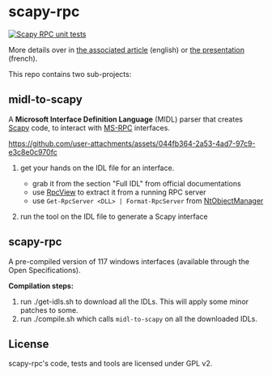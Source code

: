# scapy-rpc

[![Scapy RPC unit tests](https://github.com/secdev/scapy-rpc/actions/workflows/unittests.yml/badge.svg?branch=master&event=push)](https://github.com/secdev/scapy-rpc/actions/workflows/unittests.yml?query=event%3Apush)

More details over in [the associated article](https://www.sstic.org/media/SSTIC2025/SSTIC-actes/l_outillage_reseau_windows_une_affaire_d_implement/SSTIC2025-Article-l_outillage_reseau_windows_une_affaire_d_implementation-potter.pdf) (english) or [the presentation](https://www.sstic.org/2025/presentation/l_outillage_reseau_windows_une_affaire_d_implementation/) (french).

This repo contains two sub-projects:

## midl-to-scapy

A **Microsoft Interface Definition Language** (MIDL) parser that creates [Scapy](https://github.com/secdev/scapy) code, to interact with [MS-RPC](https://docs.microsoft.com/en-us/windows/win32/rpc) interfaces.

https://github.com/user-attachments/assets/044fb364-2a53-4ad7-97c9-e3c8e0c970fc

1. get your hands on the IDL file for an interface.
    - grab it from the section "Full IDL" from official documentations
    - use [RpcView](https://github.com/silverf0x/RpcView) to extract it from a running RPC server
    - use `Get-RpcServer <DLL> | Format-RpcServer` from [NtObjectManager](https://github.com/googleprojectzero/sandbox-attacksurface-analysis-tools)

2. run the tool on the IDL file to generate a Scapy interface


## scapy-rpc

A pre-compiled version of 117 windows interfaces (available through the Open Specifications).

**Compilation steps:**

1. run ./get-idls.sh to download all the IDLs. This will apply some minor patches to some.
2. run ./compile.sh which calls `midl-to-scapy` on all the downloaded IDLs.

## License

scapy-rpc's code, tests and tools are licensed under GPL v2.
